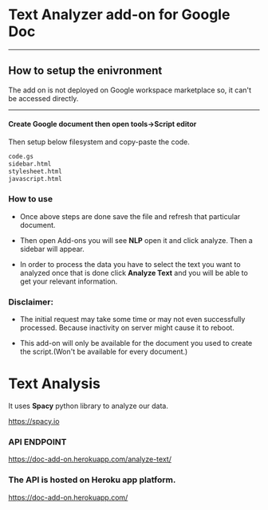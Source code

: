 # Text Analyzer add-on for Google Doc
---
## How to setup the enivronment
The add on is not deployed on Google workspace marketplace so, it can't be accessed directly. 

---

#### Create Google document then open tools->Script editor

Then setup below filesystem and copy-paste the code.
```bash
code.gs
sidebar.html
stylesheet.html
javascript.html
```
### How to use
* Once above steps are done save the file and refresh that particular document.

* Then open Add-ons you will see **NLP** open it and click analyze. Then a sidebar will appear.

* In order to process the data you have to select the text you want to analyzed once that is done click **Analyze Text** and you will be able to get your relevant information.

### Disclaimer: 

* The initial request may take some time or may not even successfully processed. Because inactivity on server might cause it to reboot.

* This add-on will only be available for the document you used to create the script.(Won't be available for every document.)

# Text Analysis

It uses **Spacy** python library to analyze our data.

https://spacy.io

### API ENDPOINT

https://doc-add-on.herokuapp.com/analyze-text/

### The API is hosted on Heroku app platform.

https://doc-add-on.herokuapp.com/

